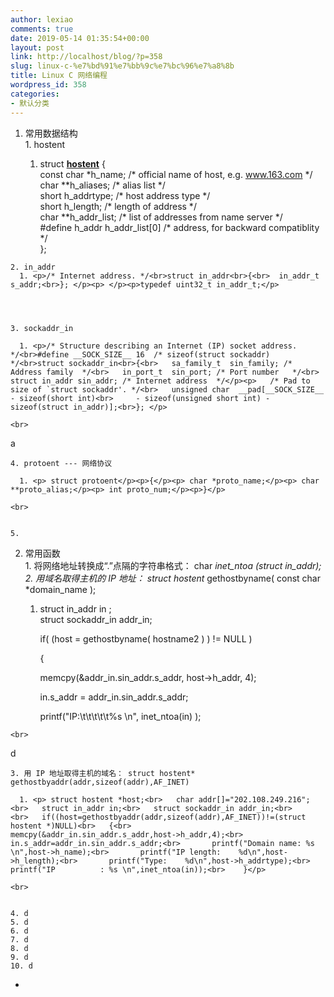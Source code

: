 ```yaml
---
author: lexiao
comments: true
date: 2019-05-14 01:35:54+00:00
layout: post
link: http://localhost/blog/?p=358
slug: linux-c-%e7%bd%91%e7%bb%9c%e7%bc%96%e7%a8%8b
title: Linux C 网络编程
wordpress_id: 358
categories:
- 默认分类
---
```


 

 
  1. 常用数据结构     
    1. hostent     
      1. <p> struct <strong><u>hostent</u></strong> {<br>  const char *h_name; /* official name of host, e.g. <a href="http://www.163.com">www.163.com</a> */<br>  char **h_aliases; /* alias list */<br>  short h_addrtype; /* host address type */<br>  short h_length; /* length of address */<br>  char **h_addr_list; /* list of addresses from name server */<br> #define h_addr h_addr_list[0] /* address, for backward compatiblity */<br>};</p>
    
     

 
    2. in_addr     
      1. <p>/* Internet address. */<br>struct in_addr<br>{<br>  in_addr_t s_addr;<br>}; </p><p> </p><p>typedef uint32_t in_addr_t;</p>
    
     

 
    3. sockaddr_in 
   
      1. <p>/* Structure describing an Internet (IP) socket address. */<br>#define __SOCK_SIZE__ 16  /* sizeof(struct sockaddr) */<br>struct sockaddr_in<br>{<br>   sa_family_t  sin_family; /* Address family  */<br>   in_port_t  sin_port; /* Port number   */<br>   struct in_addr sin_addr; /* Internet address  */</p><p>   /* Pad to size of `struct sockaddr'. */<br>   unsigned char  __pad[__SOCK_SIZE__ - sizeof(short int)<br>     - sizeof(unsigned short int) - sizeof(struct in_addr)];<br>}; </p>
    
    <br>

a
 
    4. protoent --- 网络协议
   
      1. <p> struct protoent</p><p>{</p><p> char *proto_name;</p><p> char **proto_alias;</p><p> int proto_num;</p><p>}</p>
    
    <br>

 
    5.  
  2. 常用函数     
    1. 将网络地址转换成“.”点隔的字符串格式： char *inet_ntoa (struct in_addr);   
    2. 用域名取得主机的 IP 地址： struct hostent* gethostbyname( const char *domain_name );     
      1. <p> struct in_addr in ;<br> struct sockaddr_in addr_in;</p><p> </p><p>if( (host = gethostbyname( hostname2 ) ) != NULL )</p><p>{</p><p> memcpy(&addr_in.sin_addr.s_addr, host->h_addr, 4);</p><p> in.s_addr = addr_in.sin_addr.s_addr;</p><p> printf("IP:\t\t\t\t\t%s \n", inet_ntoa(in) ); </p>
    
    <br>

d
 
    3. 用 IP 地址取得主机的域名： struct hostent* gethostbyaddr(addr,sizeof(addr),AF_INET)
   
      1. <p> struct hostent *host;<br>   char addr[]="202.108.249.216";<br>   struct in_addr in;<br>   struct sockaddr_in addr_in;<br>      <br>   if((host=gethostbyaddr(addr,sizeof(addr),AF_INET))!=(struct hostent *)NULL)<br>   {<br>       memcpy(&addr_in.sin_addr.s_addr,host->h_addr,4);<br>       in.s_addr=addr_in.sin_addr.s_addr;<br>       printf("Domain name: %s \n",host->h_name);<br>       printf("IP length:    %d\n",host->h_length);<br>       printf("Type:    %d\n",host->h_addrtype);<br>       printf("IP          : %s \n",inet_ntoa(in));<br>    }</p>
    
    <br>

 
    4. d   
    5. d   
    6. d   
    7. d   
    8. d   
    9. d   
    10. d
 

*
